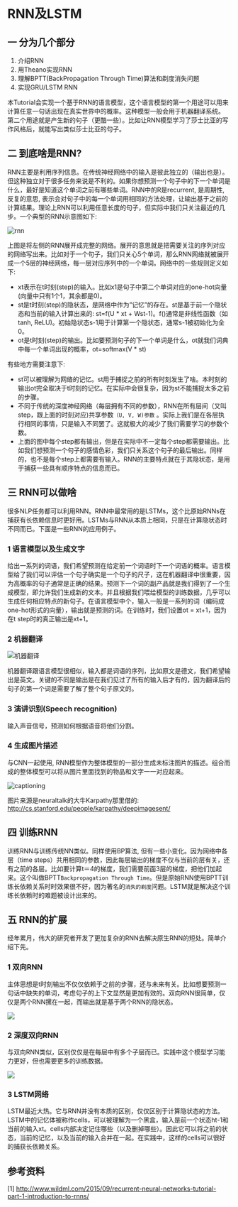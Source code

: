 # RNN及LSTM

## 一 分为几个部分

1. 介绍RNN
2. 用Theano实现RNN
3. 理解BPTT(BackPropagation Through Time)算法和剃度消失问题
4. 实现GRU/LSTM RNN

本Tutorial会实现一个基于RNN的语言模型，这个语言模型的第一个用途可以用来计算任意一句话出现在真实世界中的概率。这种模型一般会用于机器翻译系统。  
第二个用途就是产生新的句子（更酷一些）。比如让RNN模型学习了莎士比亚的写作风格后，就能写出类似莎士比亚的句子。

## 二 到底啥是RNN?

RNN主要是利用序列信息。在传统神经网络中的输入是彼此独立的（输出也是）。但这种独立对于很多任务来说是不利的。如果你想预测一个句子中的下一个单词是什么，最好是知道这个单词之前有哪些单词。RNN中的R是recurrent, 是周期性, 反复的意思, 表示会对句子中的每一个单词用相同的方法处理，让输出基于之前的计算结果。理论上RNN可以利用任意长度的句子，但实际中我们只关注最近的几步。一个典型的RNN示意图如下:

![rnn](images/rnn.jpg)

上图是将左侧的RNN展开成完整的网络。展开的意思就是把需要关注的序列对应的网络写出来。比如对于一个句子，我们只关心5个单词，那么RNN网络就被展开成一个5层的神经网络，每一层对应序列中的一个单词。网络中的一些规则定义如下:

* xt表示在t时刻(step)的输入。比如x1是句子中第二个单词对应的one-hot向量(向量中只有1个1，其余都是0)。
* st是t时刻(step)的隐状态，是网络中作为”记忆”的存在。st是基于前一个隐状态和当前的输入计算出来的: st=f(U * xt + Wst-1)。f()通常是非线性函数（如tanh, ReLU)。初始隐状态s-1用于计算第一个隐状态，通常s-1被初始化为全0。
* ot是t时刻(step)的输出。比如要预测句子的下一个单词是什么，ot就我们词典中每一个单词出现的概率，ot=softmax(V * st)

有些地方需要注意下:

* st可以被理解为网络的记忆。st用于捕捉之前的所有时刻发生了啥。本时刻的输出ot完全取决于t时刻的记忆。在实际中会很复杂，因为st不能捕捉太多之前的步骤。
* 不同于传统的深度神经网络（每层拥有不同的参数），RNN在所有层间（又叫step，跟上面的时刻对应)共享参数`（U, V, W)参数` 。实际上我们是在各层执行相同的事情，只是输入不同罢了。这就极大的减少了我们需要学习的参数个数。
* 上面的图中每个step都有输出，但是在实际中不一定每个step都需要输出。比如我们想预测一个句子的感情色彩，我们只关系这个句子的最后输出。同样的，也不是每个step上都需要有输入。RNN的主要特点就在于其隐状态，是用于捕获一些具有顺序特点的信息而已。

## 三 RNN可以做啥

很多NLP任务都可以利用RNN。RNN中最常用的是LSTMs，这个比原始RNNs在捕获有长依赖信息时更好用。LSTMs与RNN从本质上相同，只是在计算隐状态时不同而已。下面是一些RNN的应用例子。

### 1 语言模型以及生成文字

给出一系列的词语，我们希望预测在给定前一个词语时下一个词语的概率。语言模型给了我们可以评估一个句子确实是一个句子的尺子，这在机器翻译中很重要，因为高概率的句子通常是正确的结果。预测下一个词的副产品就是我们得到了一个生成模型，即允许我们生成新的文本。并且根据我们喂给模型的训练数据，几乎可以生成任何相应特点的新句子。在语言模型中个，输入一般是一系列的词（编码成one-hot形式的向量），输出就是预测的词。在训练时，我们设置ot = xt+1，因为在t step时的真正输出是xt+1。

### 2 机器翻译

![机器翻译](images/language_translation.png)

机器翻译跟语言模型很相似，输入都是词语的序列，比如原文是德文，我们希望输出是英文。关键的不同是输出是在我们见过了所有的输入后才有的，因为翻译后的句子的第一个词是需要了解了整个句子原文的。

### 3 演讲识别(Speech recognition)

输入声音信号，预测如何根据语音将他们分割。

### 4 生成图片描述

与CNN一起使用, RNN模型作为整体模型的一部分生成未标注图片的描述。组合而成的整体模型可以将从图片里面找到的物品和文字一一对应起来。

![captioning](images/captioning.png)

图片来源是neuraltalk的大牛Karpathy那里借的:  
<http://cs.stanford.edu/people/karpathy/deepimagesent/>

## 四 训练RNN

训练RNN与训练传统NN类似。同样使用BP算法, 但有一些小变化。因为网络中各层（time steps）共用相同的参数，因此每层输出的梯度不仅与当前的层有关，还有之前的各层。比如要计算t＝4的梯度，我们需要前面3层的梯度，把他们加起来。这个叫做BPTT`Backpropagation Through Time`。但是原始RNN使用BPTT训练长依赖关系时时效果很不好，因为著名的`消失的剃度`问题。LSTM就是解决这个训练长依赖时的难题被设计出来的。

## 五 RNN的扩展

经年累月，伟大的研究者开发了更加复杂的RNN去解决原生RNN的短处。简单介绍下先。

### 1 双向RNN

主体思想是t时刻输出不仅仅依赖于之前的步骤，还与未来有关。比如想要预测一句话中缺失的单词，考虑句子的上下文显然是更加有效的。双向RNN很简单，仅仅是两个RNN摞在一起，而输出就是基于两个RNN的隐状态。

![](images/bidirectional-rnn.png)

### 2 深度双向RNN

与双向RNN类似，区别仅仅是在每层中有多个子层而已。实践中这个模型学习能力更好，但也需要更多的训练数据。

![](images/deep_bi_rnn.png)

### 3 LSTM网络

LSTM最近大热。它与RNN并没有本质的区别，仅仅区别于计算隐状态的方法。LSTM中的记忆体被称作cells，可以被理解为一个黑盒，输入是前一个状态ht-1和当前的输入xt。cells内部决定记住哪些（以及删掉哪些）。因此它可以将之前的状态，当前的记忆，以及当前的输入合并在一起。在实践中，这样的cells可以很好的捕获长依赖关系。

## 参考资料

[1] <http://www.wildml.com/2015/09/recurrent-neural-networks-tutorial-part-1-introduction-to-rnns/>
